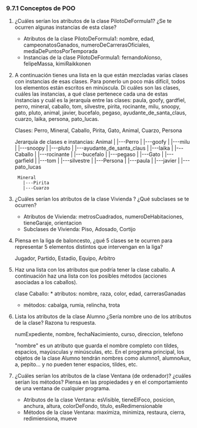### 9.7.1 Conceptos de POO

1. ¿Cuáles serían los atributos de la clase PilotoDeFormula1? ¿Se te ocurren algunas instancias de esta clase? 

    * Atributos de la clase PilotoDeFormula1: nombre, edad, campeonatosGanados, numeroDeCarrerasOficiales, mediaDePuntosPorTemporada
    * Instancias de la clase PilotoDeFormula1: fernandoAlonso, felipeMassa, kimiRaikkonen

2. A continuación tienes una lista en la que están mezcladas varias clases con instancias de esas clases. Para ponerlo un poco más difícil, todos los elementos están escritos en minúscula. Di cuáles son las clases, cuáles las instancias, a qué clase pertenece cada una de estas instancias y cuál es la jerarquía entre las clases: paula, goofy, gardfiel, perro, mineral, caballo, tom, silvestre, pirita, rocinante, milu, snoopy, gato, pluto, animal, javier, bucefalo, pegaso, ayudante_de_santa_claus, cuarzo, laika, persona, pato_lucas.

    Clases: Perro, Mineral, Caballo, Pirita, Gato, Animal, Cuarzo, Persona
    
    Jerarquía de clases e instancias:
        Animal
          |
          |---Perro
          |     |---goofy
          |     |---milu
          |     |---snoopy
          |     |---pluto
          |     |---ayudante_de_santa_claus
          |     |---laika
          |
          |---Caballo
          |     |---rocinante
          |     |---bucefalo
          |     |---pegaso
          |
          |---Gato
          |     |---garfield
          |     |---tom
          |     |---silvestre
          |
          |---Persona
          |     |---paula
          |     |---javier
          |
          |---pato_lucas

        Mineral
          |---Pirita
          |---Cuarzo

3. ¿Cuáles serían los atributos de la clase Vivienda ? ¿Qué subclases se te ocurren?

    * Atributos de Vivienda: metrosCuadrados, numeroDeHabitaciones, tieneGaraje, orientacion
    * Subclases de Vivienda: Piso, Adosado, Cortijo

4. Piensa en la liga de baloncesto, ¿qué 5 clases se te ocurren para representar 5 elementos distintos que intervengan en la liga?

    Jugador, Partido, Estadio, Equipo, Arbitro

5. Haz una lista con los atributos que podría tener la clase caballo. A continuación haz una lista con los posibles métodos (acciones asociadas a los caballos).

    clase Caballo: 
        * atributos: nombre, raza, color, edad, carrerasGanadas
	* métodos: cabalga, rumia, relincha, trota

6. Lista los atributos de la clase Alumno ¿Sería nombre uno de los atributos de la clase? Razona tu respuesta.

    numExpediente, nombre, fechaNacimiento, curso, direccion, telefono

    "nombre" es un atributo que guarda el nombre completo con tildes, espacios, mayúsculas y minúsculas, etc. En el programa principal, los objetos de la clase Alumno tendrán nombres como alumno1, alumnoAux, a, pepito... y no pueden tener espacios, tildes, etc.

7. ¿Cuáles serían los atributos de la clase Ventana (de ordenador)? ¿cuáles serían los métodos?
Piensa en las propiedades y en el comportamiento de una ventana de cualquier programa.

    * Atributos de la clase Ventana: esVisible, tieneElFoco, posicion, anchura, altura, colorDeFondo, titulo, esRedimensionable
    * Métodos de la clase Ventana: maximiza, minimiza, restaura, cierra, redimiensiona, mueve
